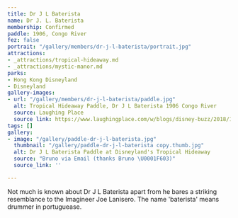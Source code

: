 ```yaml
---
title: Dr J L Baterista
name: Dr J. L. Baterista
membership: Confirmed
paddle: 1906, Congo River
fez: false
portrait: "/gallery/members/dr-j-l-baterista/portrait.jpg"
attractions:
- _attractions/tropical-hideaway.md
- _attractions/mystic-manor.md
parks:
- Hong Kong Disneyland
- Disneyland
gallery-images:
- url: "/gallery/members/dr-j-l-baterista/paddle.jpg"
  alt: Tropical Hideaway Paddle, Dr J L Baterista 1906 Congo River
  source: Laughing Place
  source link: https://www.laughingplace.com/w/blogs/disney-buzz/2018/12/19/imagineer-says-disneylands-tropical-hideaway-contains-clues-for-future-attractions/
tags: []
gallery:
- image: "/gallery/paddle-dr-j-l-baterista.jpg"
  thumbnail: "/gallery/paddle-dr-j-l-baterista copy.thumb.jpg"
  alt: Dr J L Baterista Paddle at Disneyland's Tropical Hideaway
  source: "Bruno via Email (thanks Bruno \U0001F603)"
  source_link: ''

---
```

Not much is known about Dr J L Baterista apart from he bares a striking resemblance to the Imagineer Joe Lanisero. The name 'baterista' means drummer in portuguease.